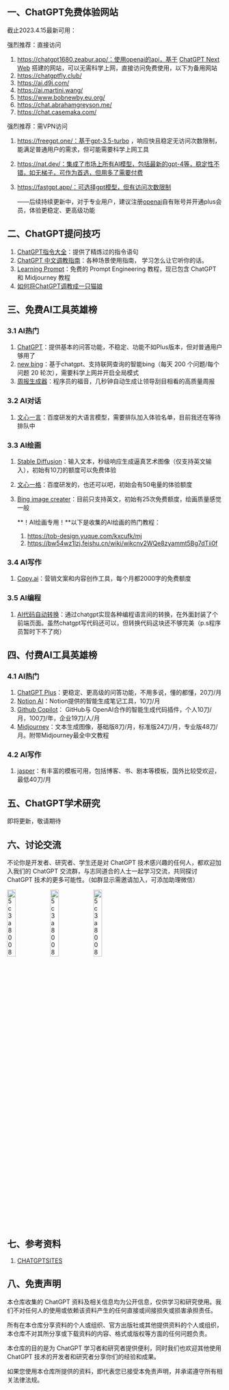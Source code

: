 ## 一、ChatGPT免费体验网站

截止2023.4.15最新可用：

强烈推荐：直接访问

1. https://chatgpt1680.zeabur.app/：使用openai的api，基于 [ChatGPT Next Web](https://github.com/Yidadaa/ChatGPT-Next-Web) 搭建的网站，可以无需科学上网，直接访问免费使用，以下为备用网站
2. https://chatgptfly.club/
3. https://ai.d9j.com/
4. https://ai.martini.wang/
5. https://www.bobnewby.eu.org/
6. https://chat.abrahamgreyson.me/
7. https://chat.casemaka.com/

强烈推荐：需VPN访问

1. https://freegpt.one/：基于gpt-3.5-turbo ，响应快且稳定无访问次数限制，能满足普通用户的需求，但可能需要科学上网工具

2. https://nat.dev/：集成了市场上所有AI模型，包括最新的gpt-4等，稳定性不错，如无梯子，可作为首选，但用多了需要付费

3. https://fastgpt.app/：可选择gpt模型，但有访问次数限制

   ——后续持续更新中，对于专业用户，建议注册[openai](https://chat.openai.com/auth/login)自有账号并开通plus会员，体验更稳定、更高级功能

## 二、ChatGPT提问技巧

1. [ChatGPT指令大全](https://www.explainthis.io/zh-hans/chatgpt  )：提供了精炼过的指令语句
2. [ChatGPT 中文调教指南](https://github.com/PlexPt/awesome-chatgpt-prompts-zh)：各种场景使用指南， 学习怎么让它听你的话。 
3. [Learning Prompt](https://learningprompt.wiki/)：免费的 Prompt Engineering 教程，现已包含 ChatGPT 和 Midjourney 教程 
4. [如何将ChatGPT调教成一只猫娘](https://github.com/L1Xu4n/Awesome-ChatGPT-prompts-ZH_CN) 

## 三、免费AI工具英雄榜

### 3.1 AI热门

1. [ChatGPT](https://chat.openai.com/auth/login)：提供基本的问答功能，不稳定、功能不如Plus版本，但对普通用户够用了
2. [new bing](https://www.bing.com/new)：基于chatgpt、支持联网查询的智能bing（每天 200 个问题/每个问题 20 轮次），需要科学上网并开启全局模式
3. [周报生成器](https://weeklyreport.avemaria.fun/zh)：程序员的福音，几秒钟自动生成让领导刮目相看的高质量周报

### 3.2 AI对话

1. [文心一言](https://yiyan.baidu.com/welcome)：百度研发的大语言模型，需要排队加入体验名单，目前我还在等待排队中

### 3.3 AI绘画

1. [Stable Diffusion](https://beta.dreamstudio.ai/generate)：输入文本，秒级响应生成逼真艺术图像（仅支持英文输入），初始有10刀的额度可以免费体验

2. [文心一格](https://yige.baidu.com/creation)：百度研发的，也还可以吧，初始会有50电量的体验额度

3. [Bing image creater](https://www.bing.com/create)：目前只支持英文，初始有25次免费额度，绘画质量感觉一般

   **！AI绘画专用！**以下是收集的AI绘画的热门教程：

   1. https://tob-design.yuque.com/kxcufk/mj
   2. https://bw54wz1lzj.feishu.cn/wiki/wikcnv2WQe8zyammt5Bg7dTii0f

### 3.4 AI写作

1. [Copy.ai](https://app.copy.ai/)：营销文案和内容创作工具，每个月都2000字的免费额度

### 3.5 AI编程

1. [AI代码自动转换](https://github.com/mckaywrigley/ai-code-translator)：通过chatgpt实现各种编程语言间的转换，在外面封装了个前端页面。虽然chatgpt写代码还可以，但转换代码这块还不够完美（p.s程序员暂时下不了岗）

## 四、付费AI工具英雄榜

### 4.1 AI热门

1. [ChatGPT Plus](https://chat.openai.com/auth/login)：更稳定、更高级的问答功能，不用多说，懂的都懂，20刀/月
2. [Notion AI](https://www.notion.so/product/ai)：Notion提供的智能生成笔记工具，10刀/月
3. [Github Copilot](https://github.com/features/copilot/)： GitHub与 OpenAI合作的智能生成代码插件，个人10刀/月，100刀/年，企业19刀/人/月
4. [Midjourney](https://www.midjourney.com/)：文本生成图像，基础版8刀/月，标准版24刀/月，专业版48刀/月。附带Midjourney最全中文教程

### 4.2 AI写作

1. [jasper](https://app.jasper.ai/)：有丰富的模板可用，包括博客、书、剧本等模板，国外比较受欢迎，最低40刀/月

## 五、ChatGPT学术研究

即将更新，敬请期待

## 六、讨论交流

不论你是开发者、研究者、学生还是对 ChatGPT 技术感兴趣的任何人，都欢迎加入我们的 ChatGPT 交流群，与志同道合的人士一起学习交流，共同探讨 ChatGPT 技术的更多可能性。（如群显示需邀请加入，可添加助理微信）

<img src="https://github.com/bensonjiang001/ChatGPT-Laboratory/blob/main/image/chat1.jpg" alt="5c3a80080b9e95e384d4350ccf34a1d" width="20%" height="20%"  /><img src="https://github.com/bensonjiang001/ChatGPT-Laboratory/blob/main/image/wechat.jpg" alt="5c3a80080b9e95e384d4350ccf34a1d" width="20%" height="20%"  /><img src="https://github.com/bensonjiang001/ChatGPT-Laboratory/blob/main/image/douyin.jpg" alt="5c3a80080b9e95e384d4350ccf34a1d" width="20%" height="20%"  />

## 七、参考资料

1. [CHATGPTSITES](https://lzw.me/x/chatgpt-sites/?type=recommend)

## 八、免责声明

本仓库收集的 ChatGPT 资料及相关信息均为公开信息，仅供学习和研究使用。我们不对任何人的使用或依赖该资料产生的任何直接或间接损失或损害承担责任。

所有在本仓库分享资料的个人或组织、官方出版社或其他提供资料的个人或组织，本仓库不对其所分享或下载资料的内容、格式或版权等方面的任何问题负责。

本仓库的目的是为 ChatGPT 学习者和研究者提供便利，同时我们也欢迎其他使用 ChatGPT 技术的开发者和研究者分享你们的经验和成果。

如果您使用本仓库所提供的资料，即代表您已接受本免责声明，并承诺遵守所有相关法律法规。
